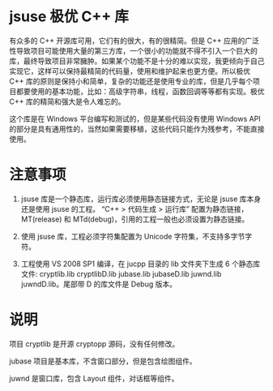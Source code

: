 # jsuse 极优 C++ 库

有众多的 C++ 开源库可用，它们有的很大，有的很精简。但是 C++ 应用的广泛性导致项目可能使用大量的第三方库，一个很小的功能就不得不引入一个巨大的库，最终导致项目非常臃肿。如果某个功能不是十分的难以实现，我更倾向于自己实现它，这样可以保持最精简的代码量，使用和维护起来也更方便。所以极优 C++ 库的原则是保持小和简单，复杂的功能还是使用专业的库，但是几乎每个项目都要使用的基本功能，比如：高级字符串，线程，函数回调等等都有实现。极优 C++ 库的精简和强大是令人难忘的。

这个库是在 Windows 平台编写和测试的，但是某些代码没有使用 Windows API 的部分是具有通用性的，当然如果需要移植，这些代码只能作为残参考，不能直接使用。

# 注意事项


1. jsuse 库是一个静态库，运行库必须使用静态链接方式，无论是 jsuse 库本身还是使用 jsuse 的工程。
“C++ > 代码生成 > 运行库” 配置为静态链接，MT(release) 和 MTd(debug)，引用的工程一般也必须设置为静态链接。

2. 使用 jsuse 库，工程必须字符集配置为 Unicode 字符集，不支持多字节字符。

3. 工程使用 VS 2008 SP1 编译，在 jucpp 目录的 lib 文件夹下生成 6 个静态库文件: cryptlib.lib cryptlibD.lib jubase.lib jubaseD.lib juwnd.lib juwndD.lib。尾部带 D 的库文件是 Debug 版本。

# 说明

项目 cryptlib 是开源 cryptopp 源码，没有任何修改。

jubase 项目是基本库，不含窗口部分，但是包含绘图组件。

juwnd 是窗口库，包含 Layout 组件，对话框等组件。
